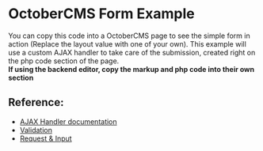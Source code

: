 <h1>OctoberCMS Form Example</h1>

You can copy this code into a OctoberCMS page to see the simple form in action (Replace the layout value with one of your own). 
This example will use a custom AJAX handler to take care of the submission, created right on the php code section of the page.\
**If using the backend editor, copy the markup and php code into their own section**

<h2>Reference:</h2>

* [AJAX Handler documentation](https://octobercms.com/docs/ajax/handlers)
* [Validation](https://octobercms.com/docs/services/validation)
* [Request & Input](https://octobercms.com/docs/services/request-input)

